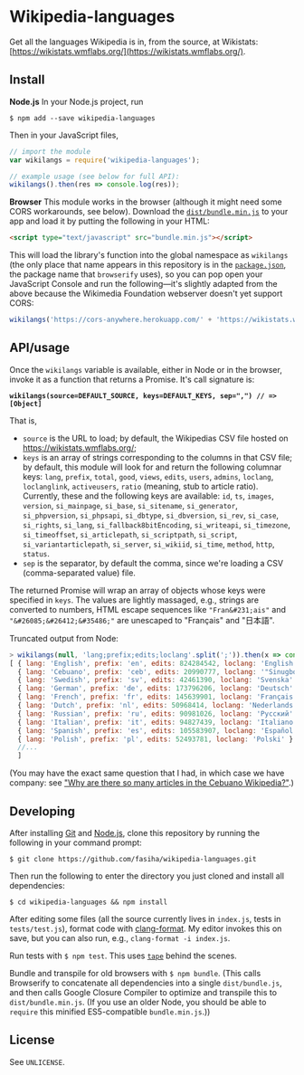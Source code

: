 # Wikipedia-languages

Get all the languages Wikipedia is in, from the source, at Wikistats: [https://wikistats.wmflabs.org/](https://wikistats.wmflabs.org/).

## Install

**Node.js** In your Node.js project, run
```
$ npm add --save wikipedia-languages
```
Then in your JavaScript files,
```js
// import the module
var wikilangs = require('wikipedia-languages');

// example usage (see below for full API):
wikilangs().then(res => console.log(res));
```

**Browser** This module works in the browser (although it might need some CORS workarounds, see below). Download the [`dist/bundle.min.js`](dist/bundle.min.js) to your app and load it by putting the following in your HTML:
```html
<script type="text/javascript" src="bundle.min.js"></script>
```

This will load the library's function into the global namespace as `wikilangs` (the only place that name appears in this repository is in the [`package.json`](package.json), the package name that `browserify` uses), so you can pop open your JavaScript Console and run the following—it's slightly adapted from the above because the Wikimedia Foundation webserver doesn't yet support CORS:
```js
wikilangs('https://cors-anywhere.herokuapp.com/' + 'https://wikistats.wmflabs.org/api.php?action=dump&table=wikipedias&format=csv').then(res => console.log(res));
```

## API/usage

Once the `wikilangs` variable is available, either in Node or in the browser, invoke it as a function that returns a Promise. It's call signature is:

**`wikilangs(source=DEFAULT_SOURCE, keys=DEFAULT_KEYS, sep=",") // => [Object]`**

That is,
- `source` is the URL to load; by default, the Wikipedias CSV file hosted on https://wikistats.wmflabs.org/;
- `keys` is an array of strings corresponding to the columns in that CSV file; by default, this module will look for and return the following columnar keys:  `lang`, `prefix`, `total`, `good`, `views`, `edits`, `users`, `admins`, `loclang`, `loclanglink`, `activeusers`, `ratio` (meaning, stub to article ratio). Currently, these and the following keys are available: `id`, `ts`,  `images`, `version`, `si_mainpage`, `si_base`, `si_sitename`, `si_generator`, `si_phpversion`, `si_phpsapi`, `si_dbtype`, `si_dbversion`, `si_rev`, `si_case`, `si_rights`, `si_lang`, `si_fallback8bitEncoding`, `si_writeapi`, `si_timezone`, `si_timeoffset`, `si_articlepath`, `si_scriptpath`, `si_script`, `si_variantarticlepath`, `si_server`, `si_wikiid`, `si_time`, `method`, `http`, `status`.
- `sep` is the separator, by default the comma, since we're loading a CSV (comma-separated value) file.

The returned Promise will wrap an array of objects whose keys were specified in `keys`. The values are lightly massaged, e.g., strings are converted to numbers, HTML escape sequences like `"Fran&#231;ais"` and `"&#26085;&#26412;&#35486;"` are unescaped to "Français" and "日本語".

Truncated output from Node:
```js
> wikilangs(null, 'lang;prefix;edits;loclang'.split(';')).then(x => console.log(x));
[ { lang: 'English', prefix: 'en', edits: 824284542, loclang: 'English' },
  { lang: 'Cebuano', prefix: 'ceb', edits: 20990777, loclang: '"Sinugboanong Binisaya"' },
  { lang: 'Swedish', prefix: 'sv', edits: 42461390, loclang: 'Svenska' },
  { lang: 'German', prefix: 'de', edits: 173796206, loclang: 'Deutsch' },
  { lang: 'French', prefix: 'fr', edits: 145639901, loclang: 'Français' },
  { lang: 'Dutch', prefix: 'nl', edits: 50968414, loclang: 'Nederlands' },
  { lang: 'Russian', prefix: 'ru', edits: 90981026, loclang: 'Русский' },
  { lang: 'Italian', prefix: 'it', edits: 94827439, loclang: 'Italiano' },
  { lang: 'Spanish', prefix: 'es', edits: 105583907, loclang: 'Español' },
  { lang: 'Polish', prefix: 'pl', edits: 52493781, loclang: 'Polski' },
  //...
  ]
```

(You may have the exact same question that I had, in which case we have company: see ["Why are there so many articles in the Cebuano Wikipedia?"](https://www.quora.com/Why-are-there-so-many-articles-in-the-Cebuano-language-on-Wikipedia).)

## Developing

After installing [Git](https://git-scm.com/) and [Node.js](https://nodejs.org/), clone this repository by running the following in your command prompt:
```
$ git clone https://github.com/fasiha/wikipedia-languages.git
```
Then run the following to enter the directory you just cloned and install all dependencies:
```
$ cd wikipedia-languages && npm install
```

After editing some files (all the source currently lives in `index.js`, tests in `tests/test.js`), format code with [clang-format](https://clang.llvm.org/docs/ClangFormat.html). My editor invokes this on save, but you can also run, e.g., `clang-format -i index.js`.

Run tests with `$ npm test`. This uses [`tape`](https://github.com/substack/tape) behind the scenes.

Bundle and transpile for old browsers with `$ npm bundle`. (This calls Browserify to concatenate all dependencies into a single `dist/bundle.js`, and then calls Google Closure Compiler to optimize and transpile this to `dist/bundle.min.js`. (If you use an older Node, you should be able to `require` this minified ES5-compatible `bundle.min.js`.))

## License

See `UNLICENSE`.